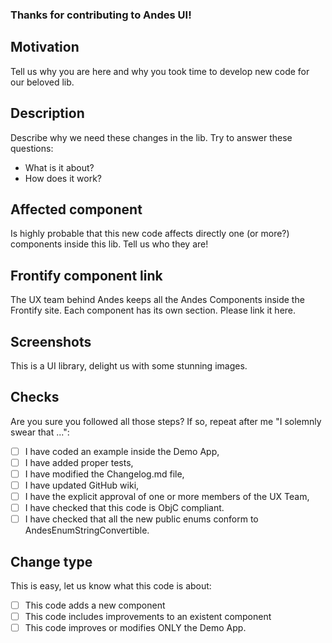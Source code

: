 ### Thanks for contributing to Andes UI!
## Motivation
Tell us why you are here and why you took time to develop new code for our beloved lib.
## Description
Describe why we need these changes in the lib.
Try to answer these questions:
- What is it about?
- How does it work?
## Affected component
Is highly probable that this new code affects directly one (or more?) components inside this lib. Tell us who they are!
## Frontify component link
The UX team behind Andes keeps all the Andes Components inside the Frontify site. Each component has its own section. Please link it here.
## Screenshots
This is a UI library, delight us with some stunning images.
## Checks
Are you sure you followed all those steps? If so, repeat after me "I solemnly swear that ...":
   - [ ] I have coded an example inside the Demo App,
   - [ ] I have added proper tests,
   - [ ] I have modified the Changelog.md file,
   - [ ] I have updated GitHub wiki,
   - [ ] I have the explicit approval of one or more members of the UX Team,
   - [ ] I have checked that this code is ObjC compliant.
   - [ ] I have checked that all the new public enums conform to AndesEnumStringConvertible.
## Change type
This is easy, let us know what this code is about:
   - [ ] This code adds a new component
   - [ ] This code includes improvements to an existent component
   - [ ] This code improves or modifies ONLY the Demo App.